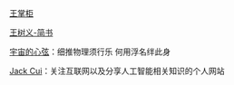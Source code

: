 [王掌柜](https://since1989.org/)  

[王树义-简书](https://www.jianshu.com/u/7618ab4a30e4) 

[宇宙的心弦](https://www.physixfan.com/)：细推物理须行乐 何用浮名绊此身 

[Jack Cui](https://cuijiahua.com)：关注互联网以及分享人工智能相关知识的个人网站  
 

 
[]()
[]()
[]()
[]()
[]()
[]()